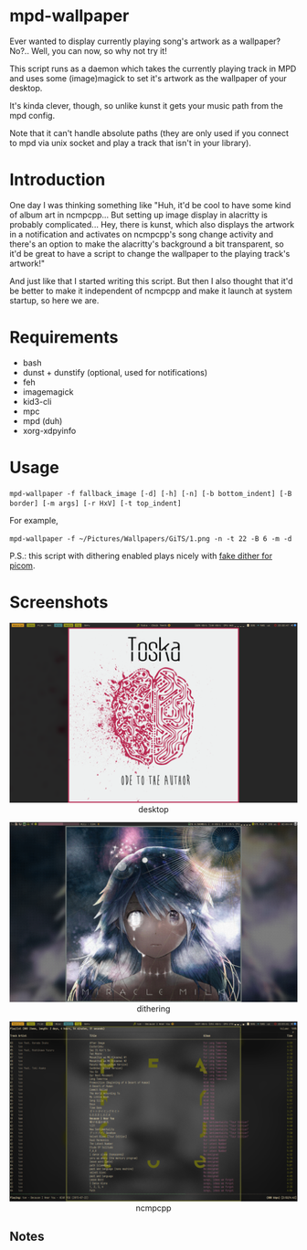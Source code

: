 # mpd-wallpaper

Ever wanted to display currently playing song's artwork as a wallpaper? No?.. Well, you can now, so why not try it!

This script runs as a daemon which takes the currently playing track in MPD and uses some (image)magick to set it's artwork
as the wallpaper of your desktop.

It's kinda clever, though, so unlike kunst it gets your music path from the mpd config.

Note that it can't handle absolute paths (they are only used if you connect to mpd via unix socket and play a track that isn't in your library).

# Introduction

One day I was thinking something like "Huh, it'd be cool to have some kind of album art in ncmpcpp... But setting up image display in alacritty is probably complicated... Hey, there is kunst, which also displays the artwork in a notification and activates on ncmpcpp's song change activity and there's an option to make the alacritty's background a bit transparent, so it'd be great to have a script to change the wallpaper to the playing track's artwork!"

And just like that I started writing this script. But then I also thought that it'd be better to make it independent of ncmpcpp
and make it launch at system startup, so here we are.

# Requirements

- bash
- dunst + dunstify (optional, used for notifications)
- feh
- imagemagick
- kid3-cli
- mpc
- mpd (duh)
- xorg-xdpyinfo

# Usage

`mpd-wallpaper -f fallback_image [-d] [-h] [-n] [-b bottom_indent] [-B border] [-m args] [-r HxV] [-t top_indent]`

For example, 

`mpd-wallpaper -f ~/Pictures/Wallpapers/GiTS/1.png -n -t 22 -B 6 -m -d`

P.S.: this script with dithering enabled plays nicely with [fake dither for picom](https://github.com/PickNicko13/picom-o8dither).

# Screenshots

<p align="center"><img src="example.png">desktop</p>

<p align="center"><img src="dithering.png">dithering</p>

<p align="center"><img src="ncmpcpp.png">ncmpcpp</p>

## Notes


